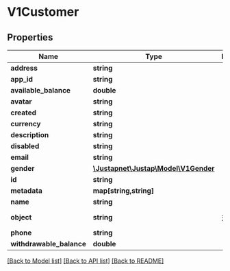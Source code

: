 # V1Customer

## Properties
Name | Type | Description | Notes
------------ | ------------- | ------------- | -------------
**address** | **string** |  | [optional] 
**app_id** | **string** |  | [optional] 
**available_balance** | **double** |  | [optional] 
**avatar** | **string** |  | [optional] 
**created** | **string** |  | [optional] 
**currency** | **string** |  | [optional] 
**description** | **string** |  | [optional] 
**disabled** | **string** |  | [optional] 
**email** | **string** |  | [optional] 
**gender** | [**\Justapnet\Justap\Model\V1Gender**](V1Gender.md) |  | [optional] 
**id** | **string** |  | [optional] 
**metadata** | **map[string,string]** |  | [optional] 
**name** | **string** |  | [optional] 
**object** | **string** | 对象类型 | [default to 'Customer']
**phone** | **string** |  | [optional] 
**withdrawable_balance** | **double** |  | [optional] 

[[Back to Model list]](../README.md#documentation-for-models) [[Back to API list]](../README.md#documentation-for-api-endpoints) [[Back to README]](../README.md)


